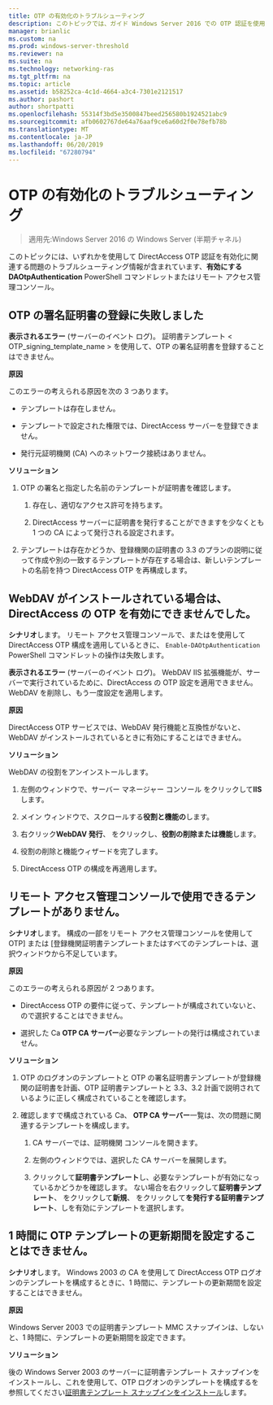 ```yaml
---
title: OTP の有効化のトラブルシューティング
description: このトピックでは、ガイド Windows Server 2016 での OTP 認証を使用したリモート アクセスの展開の一部です。
manager: brianlic
ms.custom: na
ms.prod: windows-server-threshold
ms.reviewer: na
ms.suite: na
ms.technology: networking-ras
ms.tgt_pltfrm: na
ms.topic: article
ms.assetid: b58252ca-4c1d-4664-a3c4-7301e2121517
ms.author: pashort
author: shortpatti
ms.openlocfilehash: 55314f3bd5e3500847beed256580b1924521abc9
ms.sourcegitcommit: afb0602767de64a76aaf9ce6a60d2f0e78efb78b
ms.translationtype: MT
ms.contentlocale: ja-JP
ms.lasthandoff: 06/20/2019
ms.locfileid: "67280794"
---
```

# <a name="troubleshooting-enabling-otp"></a>OTP の有効化のトラブルシューティング

>適用先:Windows Server 2016 の Windows Server (半期チャネル)

このトピックには、いずれかを使用して DirectAccess OTP 認証を有効化に関連する問題のトラブルシューティング情報が含まれています、**有効にする DAOtpAuthentication** PowerShell コマンドレットまたはリモート アクセス管理コンソール。
  
## <a name="failed-to-enroll-the-otp-signing-certificate"></a>OTP の署名証明書の登録に失敗しました  
**表示されるエラー** (サーバーのイベント ログ)。 証明書テンプレート < OTP_signing_template_name > を使用して、OTP の署名証明書を登録することはできません。  
  
**原因**  
  
このエラーの考えられる原因を次の 3 つあります。  
  
-   テンプレートは存在しません。  
  
-   テンプレートで設定された権限では、DirectAccess サーバーを登録できません。  
  
-   発行元証明機関 (CA) へのネットワーク接続はありません。  
  
**ソリューション**  
  
1.  OTP の署名と指定した名前のテンプレートが証明書を確認します。  
  
    1.  存在し、適切なアクセス許可を持ちます。  
  
    2.  DirectAccess サーバーに証明書を発行することができますを少なくとも 1 つの CA によって発行される設定されます。  
  
2.  テンプレートは存在かどうか、登録機関の証明書の 3.3 のプランの説明に従って作成や別の一致するテンプレートが存在する場合は、新しいテンプレートの名前を持つ DirectAccess OTP を再構成します。  
  
## <a name="failed-to-enable-directaccess-otp-when-webdav-is-installed"></a>WebDAV がインストールされている場合は、DirectAccess の OTP を有効にできませんでした。  
**シナリオ**します。 リモート アクセス管理コンソールで、またはを使用して DirectAccess OTP 構成を適用しているときに、 `Enable-DAOtpAuthentication` PowerShell コマンドレットの操作は失敗します。  
  
**表示されるエラー** (サーバーのイベント ログ)。 WebDAV IIS 拡張機能が、サーバーで実行されているために、DirectAccess の OTP 設定を適用できません。 WebDAV を削除し、もう一度設定を適用します。  
  
**原因**  
  
DirectAccess OTP サービスでは、WebDAV 発行機能と互換性がないと、WebDAV がインストールされているときに有効にすることはできません。  
  
**ソリューション**  
  
WebDAV の役割をアンインストールします。  
  
1.  左側のウィンドウで、サーバー マネージャー コンソール をクリックして**IIS**します。  
  
2.  メイン ウィンドウで、スクロールする**役割と機能の**します。  
  
3.  右クリック**WebDAV 発行**、 をクリックし、**役割の削除または機能**します。  
  
4.  役割の削除と機能ウィザードを完了します。  
  
5.  DirectAccess OTP の構成を再適用します。  
  
## <a name="no-templates-available-in-the-remote-access-management-console"></a>リモート アクセス管理コンソールで使用できるテンプレートがありません。  
**シナリオ**します。 構成の一部をリモート アクセス管理コンソールを使用して OTP] または [登録機関証明書テンプレートまたはすべてのテンプレートは、選択ウィンドウから不足しています。  
  
**原因**  
  
このエラーの考えられる原因が 2 つあります。  
  
-   DirectAccess OTP の要件に従って、テンプレートが構成されていないと、ので選択することはできません。  
  
-   選択した Ca **OTP CA サーバー**必要なテンプレートの発行は構成されていません。  
  
**ソリューション**  
  
1.  OTP のログオンのテンプレートと OTP の署名証明書テンプレートが登録機関の証明書を計画、OTP 証明書テンプレートと 3.3、3.2 計画で説明されているように正しく構成されていることを確認します。  
  
2.  確認しますで構成されている Ca、 **OTP CA サーバー**一覧は、次の問題に関連するテンプレートを構成します。  
  
    1.  CA サーバーでは、証明機関 コンソールを開きます。  
  
    2.  左側のウィンドウでは、選択した CA サーバーを展開します。  
  
    3.  クリックして**証明書テンプレート**し、必要なテンプレートが有効になっているかどうかを確認します。 ない場合を右クリックして**証明書テンプレート**、 をクリックして**新規**、 をクリックして**を発行する証明書テンプレート**、しを有効にテンプレートを選択します。  
  
## <a name="cannot-set-renewal-period-of-otp-template-to-1-hour"></a>1 時間に OTP テンプレートの更新期間を設定することはできません。  
**シナリオ**します。 Windows 2003 の CA を使用して DirectAccess OTP ログオンのテンプレートを構成するときに、1 時間に、テンプレートの更新期間を設定することはできません。  
  
**原因**  
  
Windows Server 2003 での証明書テンプレート MMC スナップインは、しないと、1 時間に、テンプレートの更新期間を設定できます。  
  
**ソリューション**  
  
後の Windows Server 2003 のサーバーに証明書テンプレート スナップインをインストールし、これを使用して、OTP ログオンのテンプレートを構成するを参照してください[証明書テンプレート スナップインをインストール](https://technet.microsoft.com/library/cc732445.aspx)します。  
  


